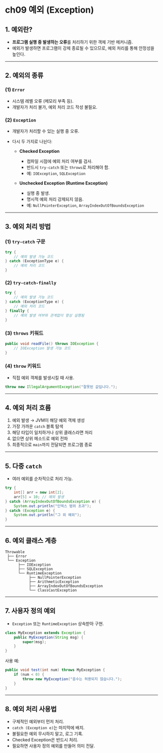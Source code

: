 # ch09 예외 (Exception)

## 1. 예외란?

* **프로그램 실행 중 발생하는 오류**를 처리하기 위한 객체 기반 메커니즘.
* 예외가 발생하면 프로그램이 강제 종료될 수 있으므로, 예외 처리를 통해 안정성을 높인다.

---

## 2. 예외의 종류

### (1) `Error`

* 시스템 레벨 오류 (메모리 부족 등).
* 개발자가 처리 불가, 예외 처리 코드 작성 불필요.

### (2) `Exception`

* 개발자가 처리할 수 있는 실행 중 오류.
* 다시 두 가지로 나뉜다:

    * **Checked Exception**

        * 컴파일 시점에 예외 처리 여부를 검사.
        * 반드시 `try-catch` 또는 `throws`로 처리해야 함.
        * 예: `IOException`, `SQLException`
    * **Unchecked Exception (Runtime Exception)**

        * 실행 중 발생.
        * 명시적 예외 처리 강제되지 않음.
        * 예: `NullPointerException`, `ArrayIndexOutOfBoundsException`

---

## 3. 예외 처리 방법

### (1) `try-catch` 구문

```java
try {
    // 예외 발생 가능 코드
} catch (ExceptionType e) {
    // 예외 처리 코드
}
```

### (2) `try-catch-finally`

```java
try {
    // 예외 발생 가능 코드
} catch (ExceptionType e) {
    // 예외 처리 코드
} finally {
    // 예외 발생 여부와 관계없이 항상 실행됨
}
```

### (3) `throws` 키워드

```java
public void readFile() throws IOException {
    // IOException 발생 가능 코드
}
```

### (4) `throw` 키워드

* 직접 예외 객체를 발생시킬 때 사용.

```java
throw new IllegalArgumentException("잘못된 값입니다.");
```

---

## 4. 예외 처리 흐름

1. 예외 발생 → JVM이 해당 예외 객체 생성
2. 가장 가까운 `catch` 블록 탐색
3. 해당 타입이 일치하거나 상위 클래스라면 처리
4. 없으면 상위 메소드로 예외 전파
5. 최종적으로 `main`까지 전달되면 프로그램 종료

---

## 5. 다중 `catch`

* 여러 예외를 순차적으로 처리 가능.

```java
try {
    int[] arr = new int[2];
    arr[5] = 10; // 예외 발생
} catch (ArrayIndexOutOfBoundsException e) {
    System.out.println("인덱스 범위 초과");
} catch (Exception e) {
    System.out.println("그 외 예외");
}
```

---

## 6. 예외 클래스 계층

```
Throwable
 ├── Error
 └── Exception
      ├── IOException
      ├── SQLException
      └── RuntimeException
           ├── NullPointerException
           ├── ArithmeticException
           ├── ArrayIndexOutOfBoundsException
           └── ClassCastException
```

---

## 7. 사용자 정의 예외

* `Exception` 또는 `RuntimeException` 상속받아 구현.

```java
class MyException extends Exception {
    public MyException(String msg) {
        super(msg);
    }
}
```

사용 예:

```java
public void test(int num) throws MyException {
    if (num < 0) {
        throw new MyException("음수는 허용되지 않습니다.");
    }
}
```

---

## 8. 예외 처리 사용법

* 구체적인 예외부터 먼저 처리.
* `catch (Exception e)`는 마지막에 배치.
* 불필요한 예외 무시하지 말고, 로그 기록.
* Checked Exception은 반드시 처리.
* 필요하면 사용자 정의 예외를 만들어 의미 전달.